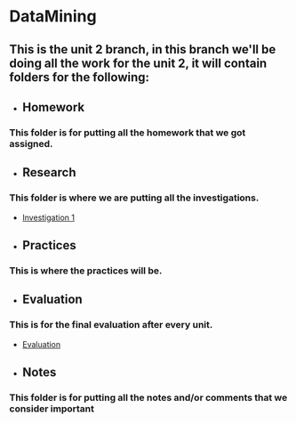# DataMining

## This is the unit 2 branch, in this branch we'll be doing all the work for the unit 2, it will contain folders for the following:

* ## Homework
### This folder is for putting all the homework that we got assigned.


* ## Research
### This folder is where we are putting all the investigations.
- [Investigation 1](https://github.com/ThunderboltMonkey/DataMining/tree/unit_2/Investigation)

* ## Practices
### This is where the practices will be.


* ## Evaluation
### This is for the final evaluation after every unit.
- [Evaluation](https://github.com/ThunderboltMonkey/DataMining/tree/unit_2/Evaluation)


* ## Notes
### This folder is for putting all the notes and/or comments that we consider important
